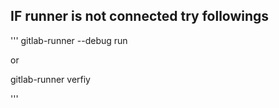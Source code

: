 ## IF runner is not connected try followings

'''
gitlab-runner --debug run

or

gitlab-runner verfiy

'''

